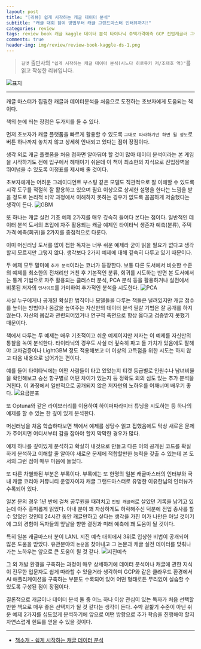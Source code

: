 ```yaml
---  
layout: post  
title: "[리뷰] 쉽게 시작하는 캐글 데이터 분석"  
subtitle: "캐글 대회 참여 방법부터 캐글 그랜드마스터 인터뷰까지!"  
categories: review 
tags: review book 캐글 kaggle 데이터 분석 타이타닉 주택가격예측 GCP 전업캐글러 그랜드마스터 이유한     
comments: true  
header-img: img/review/review-book-kaggle-ds-1.png
---  
```

  
> `길벗` 출판사의 `"쉽게 시작하는 캐글 데이터 분석(시노다 히로유키 저/조태호 역)"`를 읽고 작성한 리뷰입니다.  

![표지](https://theorydb.github.io/assets/img/review/review-book-kaggle-ds-1.png)  

---

캐글 마스터가 집필한 캐글과 데이터분석을 처음으로 도전하는 초보자에게 도움되는 책이다.

책의 눈에 띄는 장점은 두가지를 들 수 있다. 

먼저 초보자가 캐글 플랫폼을 빠르게 활용할 수 있도록 `그대로 따라하기만 하면 될 정도`로 버튼 하나까지 놓치지 않고 상세히 안내되고 있다는 점이 장점이다.

생각 외로 캐글 플랫폼을 처음 접하면 알아둬야 할 것이 많아 데이터 분석이라는 본 게임을 시작하기도 전에 입구에서 헤매이기 쉬운데 이 책이 최소한의 지식으로 진입장벽을 뛰어넘을 수 있도록 이정표를 제시해 줄 것이다. 

초보자에게는 어려운 그레이디언트 부스팅 같은 모델도 직관적으로 잘 이해할 수 있도록 시각 도구를 적절히 잘 활용하고 있으며 필요 이상으로 상세한 설명을 한다는 느낌을 받을 정도로 논리적 비약 과정에서 이해하지 못하는 경우가 없도록 꼼꼼하게 저술했다는 생각이 든다.
![GBM](https://theorydb.github.io/assets/img/review/review-book-kaggle-ds-3.png)  

또 하나는 캐글 실전 기초 예제 2가지를 매우 깊숙히 들여다 본다는 점이다. 일반적인 데이터 분석 도서의 초입에 자주 활용되는 캐글 예제인 타이타닉 생존자 예측(분류), 주택가격 예측(회귀)을 2가지를 중점적으로 다룬다.

이미 머신러닝 도서를 많이 접한 독자는 너무 쉬운 예제라 굳이 읽을 필요가 없다고 생각할지 모르지만 그렇지 않다. 생각보다 2가지 예제에 대해 깊숙히 다루고 있기 때문이다.

두 예제 모두 말미에 `추가 분석`이라는 코너가 등장한다. 보통 다른 도서에서 비슷한 수준의 예제를 최소한의 전처리만 거친 후 기본적인 분류, 회귀를 시도하는 반면 본 도서에서는 통계 기법으로 자주 활용되는 클러스터 분석, PCA 분석 등을 활용하거나 실전에서 비롯된 저자의 `인사이트`를 가미하여 추가적인 분석을 시도한다. 
![PCA](https://theorydb.github.io/assets/img/review/review-book-kaggle-ds-4.png)  

사실 누구에게나 공개된 확실한 법칙이나 모델들을 다루는 책들은 널려있지만 캐글 점수를 높이는 방법이나 몸값을 높여주는 자신만의 데이터 분석 필살 기법은 잘 공개를 하지 않는다. 자신의 몸값과 관련되어있거나 연구적 측면으로 항상 옳다고 검증받지 못했기 때문이다. 

책에서 다루는 두 예제는 매우 기초적이고 쉬운 예제이지만 저자는 이 예제를 자신만의 통찰을 녹여 분석한다. 타이타닉의 경우도 사실 더 깊숙히 파고 들 가치가 있음에도 잘해야 교차검증이나 LightGBM 정도 적용해보고 더 이상의 고득점을 위한 시도는 하지 않고 다음 내용으로 넘어가는 편이다.

예를 들어 타이타닉에는 어떤 사람들이 타고 있었는지 티켓 등급별로 인원수나 남녀비율을 확인해보고 승선 항구별로 어떤 차이가 있는지 등 정확도 외의 심도 있는 추가 분석을 거친다. 이 과정에서 일반적으로 공개되지 않은 저자만의 노하우를 어깨너머 배우기 좋다. 
![요금분포](https://theorydb.github.io/assets/img/review/review-book-kaggle-ds-2.png)  

또 Optuna와 같은 라이브러리를 이용하여 하이퍼파라미터 튜닝을 시도하는 등 하나의 예제를 할 수 있는 한 깊이 있게 분석한다. 

머신러닝을 처음 학습하다보면 책에서 예제를 상당수 읽고 접했음에도 막상 새로운 문제가 주어지면 어디서부터 감을 잡아야 할지 막막한 경우가 많다. 

예제 하나를 깊이있게 분석하고 확실히 내것으로 만들고 다른 이의 공개된 코드를 확실하게 분석하고 이해할 줄 알아야 새로운 문제에 적합할만한 능력을 갖출 수 있는데 본 도서의 그런 점이 매우 마음에 들었다.

또 다른 차별화된 부분은 부록이다. 부록에는 또 한명의 일본 캐글마스터의 인터뷰와 국내 캐글 코리아 커뮤니티 운영자이자 캐글 그랜드마스터로 유명한 이유한님의 인터뷰가 수록되어 있다. 

일본 분의 경우 1년 반에 걸쳐 공무원을 때려치고 `전업 캐글러`로 살았던 기록을 남기고 있는데 아주 흥미롭게 읽었다. 아내 분이 꽤 자상하게도 허락해주신 덕분에 전업 종사를 할 수 있었던 것인데 24시간 동안 캐글만하고 싶다는 생각을 가진 이가 나만은 아닐 것이기에 그의 경험이 독자들의 앞날을 향한 결정과 미래 예측에 꽤 도움이 될 것이다. 

특히 일본 캐글마스터 분이 LANL 지진 예측 대회에서 3위로 입상한 비법이 공개되어 많은 도움을 받았다. 유관분야의 `논문`을 찾아내고 그 논문과 캐글 실전 데이터를 맞춰나가는 노하우는 앞으로 큰 도움이 될 것 같다. 
![지진예측](https://theorydb.github.io/assets/img/review/review-book-kaggle-ds-5.png)  

그 외 개발 환경을 구축히는 과정이 매우 상세하기에 데이터 분석이나 캐글에 관한 지식이 전무한 입문자도 쉽게 따라할 수 있을거라 생각하며 GCP와 같은 클라우드 환경에서 AI 애플리케이션을 구축하는 부분도 수록되어 있어 어떤 형태로든 무리없이 실습할 수 있도록 구성된 점이 장점이다. 

결론적으로 캐글이나 데이터 분석 둘 중 어느 하나 이상 관심이 있는 독자가 처음 선택할만한 책으로 매우 좋은 선택지가 될 것 같다는 생각이 든다. 수박 겉핥기 수준이 아닌 쉬운 예제 2가지를 심도있게 분석하기에 앞으로 어떤 방향으로 추가 학습을 진행해야 할지 자연스럽게 힌트를 얻을 수 있을 것이다.

---

* [책소개 - 쉽게 시작하는 캐글 데이터 분석](http://www.yes24.com/Product/Goods/103526120)


